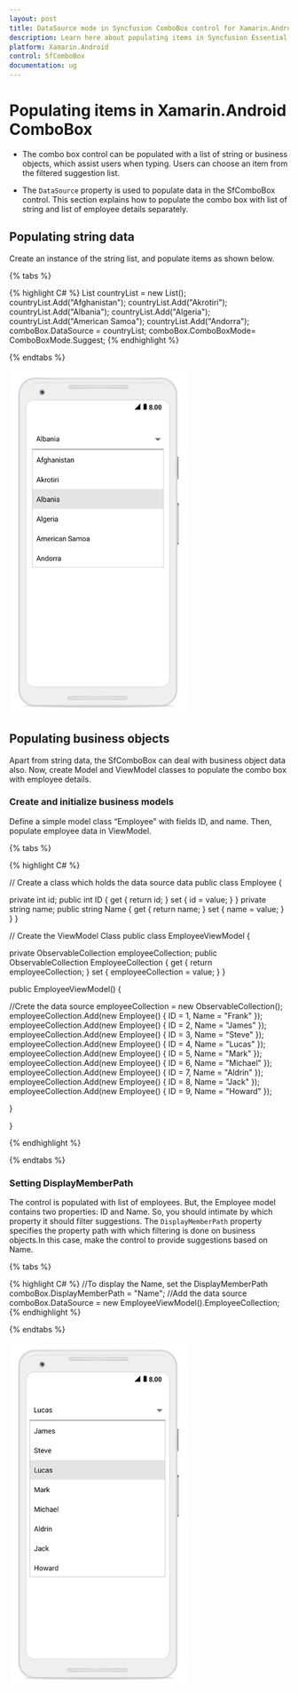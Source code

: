 ```yaml
---
layout: post
title: DataSource mode in Syncfusion ComboBox control for Xamarin.Android
description: Learn here about populating items in Syncfusion Essential Xamarin.Android ComboBox Control, its elements, and more.
platform: Xamarin.Android
control: SfComboBox
documentation: ug
---
```


# Populating items in Xamarin.Android ComboBox

* The combo box control can be populated with a list of string or business objects, which assist users when typing. Users can choose an item from the filtered suggestion list.

* The `DataSource` property is used to populate data in the SfComboBox control. This section explains how to populate the combo box with list of string and list of employee details separately. 

## Populating string data

Create an instance of the string list, and populate items as shown below.

{% tabs %}

{% highlight C# %}
List<String> countryList = new List<String>();
countryList.Add("Afghanistan");
countryList.Add("Akrotiri");
countryList.Add("Albania");
countryList.Add("Algeria");
countryList.Add("American Samoa");
countryList.Add("Andorra"); 
comboBox.DataSource = countryList;
comboBox.ComboBoxMode= ComboBoxMode.Suggest; 
{% endhighlight %}

{% endtabs %}
	
![Xamarin.Android ComboBox Populating business objects](images/populatestringdata.png)

## Populating business objects
 
Apart from string data, the SfComboBox can deal with business object data also. Now, create Model and ViewModel classes to populate the combo box with employee details.

### Create and initialize business models

Define a simple model class “Employee” with fields ID, and name. Then, populate employee data in ViewModel. 

{% tabs %}

{% highlight C# %}

// Create a class which holds the data source data
public class Employee 
{ 
    
private int id; 
public int ID 
{ 
get { return id; } 
set { id = value; } 
} 
private string name; 
public string Name 
{ 
get { return name; }
set { name = value; } 
} 
} 

// Create the ViewModel Class
public class EmployeeViewModel 
{ 

private ObservableCollection<Employee> employeeCollection; 
public ObservableCollection<Employee> EmployeeCollection 
{ 
get { return employeeCollection; } 
set { employeeCollection = value; } 
} 

public EmployeeViewModel() 
{ 

//Crete the data source 
employeeCollection = new ObservableCollection<Employee>(); 
employeeCollection.Add(new Employee() { ID = 1, Name = "Frank" }); 
employeeCollection.Add(new Employee() { ID = 2, Name = "James" }); 
employeeCollection.Add(new Employee() { ID = 3, Name = "Steve" }); 
employeeCollection.Add(new Employee() { ID = 4, Name = "Lucas" }); 
employeeCollection.Add(new Employee() { ID = 5, Name = "Mark" }); 
employeeCollection.Add(new Employee() { ID = 6, Name = "Michael" }); 
employeeCollection.Add(new Employee() { ID = 7, Name = "Aldrin" }); 
employeeCollection.Add(new Employee() { ID = 8, Name = "Jack" }); 
employeeCollection.Add(new Employee() { ID = 9, Name = "Howard" }); 

} 

}

{% endhighlight %}

{% endtabs %}

### Setting DisplayMemberPath

The control is populated with list of employees. But, the Employee model contains two properties: ID and Name. So, you should intimate by which property it should filter suggestions. The `DisplayMemberPath` property specifies the property path with which filtering is done on business objects.In this case, make the control to provide suggestions based on Name.

{% tabs %}

{% highlight C# %}
//To display the Name, set the DisplayMemberPath
comboBox.DisplayMemberPath = "Name";
//Add the data source
comboBox.DataSource = new EmployeeViewModel().EmployeeCollection; 
{% endhighlight %}

{% endtabs %}

![Xamarin.Android ComboBox populate business](images/populatebusiness.png)
